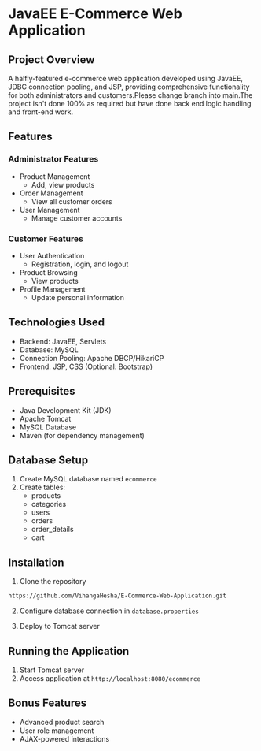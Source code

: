 # JavaEE E-Commerce Web Application

## Project Overview
A halfly-featured e-commerce web application developed using JavaEE, JDBC connection pooling, and JSP, providing comprehensive functionality for both administrators and customers.Please change branch into main.The project isn't done 100% as required but have done back end logic handling and front-end work.

## Features

### Administrator Features
- Product Management
  - Add, view products
- Order Management
  - View all customer orders
- User Management
  - Manage customer accounts

### Customer Features
- User Authentication
  - Registration, login, and logout
- Product Browsing
  - View products
- Profile Management
  - Update personal information

## Technologies Used
- Backend: JavaEE, Servlets
- Database: MySQL
- Connection Pooling: Apache DBCP/HikariCP
- Frontend: JSP, CSS (Optional: Bootstrap)

## Prerequisites
- Java Development Kit (JDK)
- Apache Tomcat
- MySQL Database
- Maven (for dependency management)

## Database Setup
1. Create MySQL database named `ecommerce`
2. Create tables:
   - products
   - categories
   - users
   - orders
   - order_details
   - cart

## Installation
1. Clone the repository
```bash
https://github.com/VihangaHesha/E-Commerce-Web-Application.git
```

2. Configure database connection in `database.properties`

3. Deploy to Tomcat server

## Running the Application
1. Start Tomcat server
2. Access application at `http://localhost:8080/ecommerce`

## Bonus Features
- Advanced product search
- User role management
- AJAX-powered interactions
